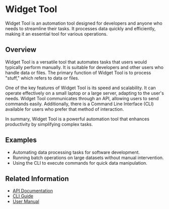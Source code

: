 # Widget Tool
<!-- topic-type: concept -->
Widget Tool is an automation tool designed for developers and anyone who needs to streamline their tasks. It processes data quickly and efficiently, making it an essential tool for various operations.

## Overview
Widget Tool is a versatile tool that automates tasks that users would typically perform manually. It is suitable for developers and other users who handle data or files. The primary function of Widget Tool is to process "stuff," which refers to data or files. 

One of the key features of Widget Tool is its speed and scalability. It can operate effectively on a small laptop or a large server, adapting to the user's needs. Widget Tool communicates through an API, allowing users to send commands easily. Additionally, there is a Command Line Interface (CLI) available for users who prefer that method of interaction.

In summary, Widget Tool is a powerful automation tool that enhances productivity by simplifying complex tasks.

## Examples

- Automating data processing tasks for software development.
- Running batch operations on large datasets without manual intervention.
- Using the CLI to execute commands for quick data manipulation.

## Related Information

- [API Documentation](#)
- [CLI Guide](#)
- [User Manual](#)